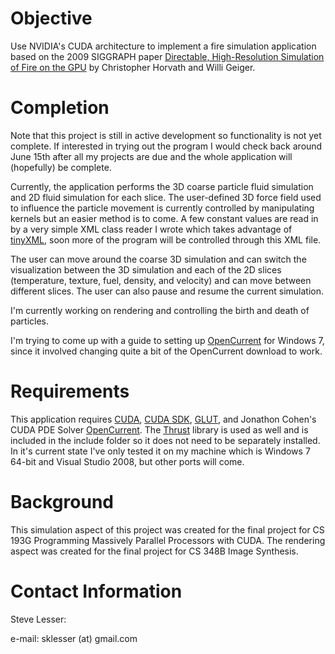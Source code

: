 # Objective #

Use NVIDIA's CUDA architecture to implement a fire simulation application based on the 2009 SIGGRAPH paper [Directable, High-Resolution Simulation of Fire on the GPU](http://portal.acm.org/citation.cfm?id=1531326.1531347) by Christopher Horvath and Willi Geiger.

# Completion #

Note that this project is still in active development so functionality is not yet complete. If interested in trying out the program I would check back around June 15th after all my projects are due and the whole application will (hopefully) be complete.

Currently, the application performs the 3D coarse particle fluid simulation and 2D fluid simulation for each slice. The user-defined 3D force field used to influence the particle movement is currently controlled by manipulating kernels but an easier method is to come. A few constant values are read in by a very simple XML class reader I wrote which takes advantage of [tinyXML](http://www.grinninglizard.com/tinyxml/), soon more of the program will be controlled through this XML file.

The user can move around the coarse 3D simulation and can switch the visualization between the 3D simulation and each of the 2D slices (temperature, texture, fuel, density, and velocity) and can move between different slices. The user can also pause and resume the current simulation.

I'm currently working on rendering and controlling the birth and death of particles.

I'm trying to come up with a guide to setting up [OpenCurrent](http://code.google.com/p/opencurrent) for Windows 7, since it involved changing quite a bit of the OpenCurrent download to work.

# Requirements #

This application requires [CUDA](http://developer.nvidia.com/object/cuda_3_0_downloads.html), [CUDA SDK](http://developer.nvidia.com/object/cuda_3_0_downloads.html), [GLUT](http://www.xmission.com/~nate/glut.html), and Jonathon Cohen's CUDA PDE Solver [OpenCurrent](http://code.google.com/p/opencurrent/). The [Thrust](http://code.google.com/p/thrust/) library is used as well and is included in the include folder so it does not need to be separately installed. In it's current state I've only tested it on my machine which is Windows 7 64-bit and Visual Studio 2008, but other ports will come.

# Background #

This simulation aspect of this project was created for the final project for CS 193G Programming Massively Parallel Processors with CUDA. The rendering aspect was created for the final project for CS 348B Image Synthesis.

# Contact Information #

Steve Lesser:

e-mail: sklesser (at) gmail.com